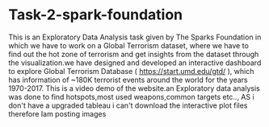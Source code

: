# Task-2-spark-foundation
This is an Exploratory Data Analysis task given by The Sparks Foundation in which we have to work on a Global Terrorism dataset, where we have to find out the hot zone of terrorism and get insights from the dataset through the visualization.we have designed and developed an interactive dashboard to explore Global Terrorism Database ( https://start.umd.edu/gtd/ ), which has information of ~180K terrorist events around the world for the years 1970-2017. This is a video demo of the website.an Exploratory data analysis was done to find hotspots,most used weapons,common targets etc..,
AS i don't have a upgraded tableau i can't download the interactive plot files therefore Iam posting images
